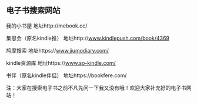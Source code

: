 ## 电子书搜索网站

我的小书屋  地址http://mebook.cc/

集思会（原名kindle推） 地址http://www.kindlepush.com/book/4369

鸠摩搜索 地址https://www.jiumodiary.com/

kindle资源库  地址https://www.so-kindle.com/

书伴（原名kindle伴侣） 地址https://bookfere.com/

注：大家在搜索电子书之前不凡先问一下我又没有哦！欢迎大家补充好的电子书网站！